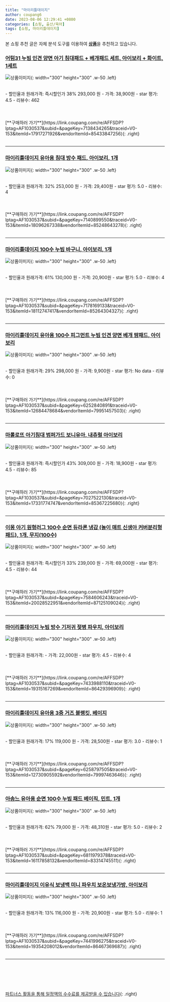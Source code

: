 ```yaml
---
title: "마이리틀데이지"
author: coupang6
date: 2023-08-06 12:29:41 +0800
categories: [쇼핑, 출산/육아]
tags: [쇼핑, 마이리틀데이지]
---
```


본 쇼핑 추천 글은 자체 분석 도구를 이용하여 [**상품**](https://link.coupang.com/a/bao1ui)을 추천하고 있습니다.

### [어텀31 누빔 인견 양면 아기 침대패드 + 베개패드 세트, 아이보리 + 화이트, 1세트](https://link.coupang.com/re/AFFSDP?lptag=AF1030537&subid=&pageKey=7138434265&traceid=V0-153&itemId=17917271926&vendorItemId=85433847256)

![상품이미지](https://thumbnail7.coupangcdn.com/thumbnails/remote/230x230ex/image/vendor_inventory/5c15/d95a785bf5c7d3257eabd91c2c857c243dfbb4d8aeb503ad1db7e48a7940.jpg){: width="300" height="300" .w-50 .left}


<br>
- 할인율과 원래가격: 즉시할인가 38%  293,000   원
- 가격: 38,900원
- star 평가: 4.5
- 리뷰수: 462
<br>
<br>
<br>
<br>
[**구매하러 가기**](https://link.coupang.com/re/AFFSDP?lptag=AF1030537&subid=&pageKey=7138434265&traceid=V0-153&itemId=17917271926&vendorItemId=85433847256){: .right}
<br>
<br>

---

### [마이리틀데이지 유아용 침대 방수 패드, 아이보리, 1개](https://link.coupang.com/re/AFFSDP?lptag=AF1030537&subid=&pageKey=7140899550&traceid=V0-153&itemId=18096267338&vendorItemId=85248643278)

![상품이미지](https://thumbnail6.coupangcdn.com/thumbnails/remote/230x230ex/image/rs_quotation_api/he7p83v2/6e7537c810d54571a5db7ebd525ab939.jpg){: width="300" height="300" .w-50 .left}


<br>
- 할인율과 원래가격: 32%  253,000   원
- 가격: 29,400원
- star 평가: 5.0
- 리뷰수: 4
<br>
<br>
<br>
<br>
[**구매하러 가기**](https://link.coupang.com/re/AFFSDP?lptag=AF1030537&subid=&pageKey=7140899550&traceid=V0-153&itemId=18096267338&vendorItemId=85248643278){: .right}
<br>
<br>

---

### [마이리틀데이지 100수 누빔 바구니, 아이보리, 1개](https://link.coupang.com/re/AFFSDP?lptag=AF1030537&subid=&pageKey=7178169133&traceid=V0-153&itemId=18112747417&vendorItemId=85264304327)

![상품이미지](https://thumbnail10.coupangcdn.com/thumbnails/remote/230x230ex/image/retail/images/2023/03/07/17/0/03d7743b-6ac4-485f-bccf-75d36d16d4b3.jpg){: width="300" height="300" .w-50 .left}


<br>
- 할인율과 원래가격: 61%  130,000   원
- 가격: 20,900원
- star 평가: 5.0
- 리뷰수: 4
<br>
<br>
<br>
<br>
[**구매하러 가기**](https://link.coupang.com/re/AFFSDP?lptag=AF1030537&subid=&pageKey=7178169133&traceid=V0-153&itemId=18112747417&vendorItemId=85264304327){: .right}
<br>
<br>

---

### [마이리틀데이지 유아용 100수 피그먼트 누빔 인견 양면 베개 땀패드, 아이보리](https://link.coupang.com/re/AFFSDP?lptag=AF1030537&subid=&pageKey=6252840891&traceid=V0-153&itemId=12684478684&vendorItemId=79951457503)

![상품이미지](https://thumbnail8.coupangcdn.com/thumbnails/remote/230x230ex/image/retail/images/8993589671233907-667c52fa-2b68-44f6-be8c-c29a948cfb64.jpg){: width="300" height="300" .w-50 .left}


<br>
- 할인율과 원래가격: 29%  298,000   원
- 가격: 9,900원
- star 평가: No data
- 리뷰수: 0
<br>
<br>
<br>
<br>
[**구매하러 가기**](https://link.coupang.com/re/AFFSDP?lptag=AF1030537&subid=&pageKey=6252840891&traceid=V0-153&itemId=12684478684&vendorItemId=79951457503){: .right}
<br>
<br>

---

### [마롤로뜨 아기침대 범퍼가드 보니유아, 내츄럴 아이보리](https://link.coupang.com/re/AFFSDP?lptag=AF1030537&subid=&pageKey=7027522130&traceid=V0-153&itemId=17331774747&vendorItemId=85367225680)

![상품이미지](https://thumbnail7.coupangcdn.com/thumbnails/remote/230x230ex/image/rs_quotation_api/2oymr2fl/fa876b9912da47a8844e68ad245d78a9.jpg){: width="300" height="300" .w-50 .left}


<br>
- 할인율과 원래가격: 즉시할인가 43%  309,000   원
- 가격: 18,900원
- star 평가: 4.5
- 리뷰수: 85
<br>
<br>
<br>
<br>
[**구매하러 가기**](https://link.coupang.com/re/AFFSDP?lptag=AF1030537&subid=&pageKey=7027522130&traceid=V0-153&itemId=17331774747&vendorItemId=85367225680){: .right}
<br>
<br>

---

### [이몽 아기 원형러그 100수 순면 듀라론 냉감 (놀이 매트 신생아 커버분리형 패드), 1개, 무지(100수)](https://link.coupang.com/re/AFFSDP?lptag=AF1030537&subid=&pageKey=7584606243&traceid=V0-153&itemId=20028522951&vendorItemId=87125109024)

![상품이미지](https://thumbnail8.coupangcdn.com/thumbnails/remote/230x230ex/image/vendor_inventory/091a/98c1276cd0d94b0b7e933d36de1a486825dd6a1d15abb34a6e2a21567dae.jpg){: width="300" height="300" .w-50 .left}


<br>
- 할인율과 원래가격: 즉시할인가 33%  239,000   원
- 가격: 69,000원
- star 평가: 4.5
- 리뷰수: 44
<br>
<br>
<br>
<br>
[**구매하러 가기**](https://link.coupang.com/re/AFFSDP?lptag=AF1030537&subid=&pageKey=7584606243&traceid=V0-153&itemId=20028522951&vendorItemId=87125109024){: .right}
<br>
<br>

---

### [마이리틀데이지 누빔 방수 기저귀 젖병 파우치, 아이보리](https://link.coupang.com/re/AFFSDP?lptag=AF1030537&subid=&pageKey=7433988110&traceid=V0-153&itemId=19315167269&vendorItemId=86429396909)

![상품이미지](https://thumbnail9.coupangcdn.com/thumbnails/remote/230x230ex/image/retail/images/2023/06/30/9/9/050fa015-679e-4d3c-8b02-45765da6e053.jpg){: width="300" height="300" .w-50 .left}


<br>
- 할인율과 원래가격: 
- 가격: 22,000원
- star 평가: 4.5
- 리뷰수: 4
<br>
<br>
<br>
<br>
[**구매하러 가기**](https://link.coupang.com/re/AFFSDP?lptag=AF1030537&subid=&pageKey=7433988110&traceid=V0-153&itemId=19315167269&vendorItemId=86429396909){: .right}
<br>
<br>

---

### [마이리틀데이지 유아용 3중 거즈 블랭킷, 베이지](https://link.coupang.com/re/AFFSDP?lptag=AF1030537&subid=&pageKey=6258797505&traceid=V0-153&itemId=12730905592&vendorItemId=79997463646)

![상품이미지](https://thumbnail10.coupangcdn.com/thumbnails/remote/230x230ex/image/retail/images/2021/12/21/16/4/35fb7649-e86d-461e-a092-dc07f689433c.jpg){: width="300" height="300" .w-50 .left}


<br>
- 할인율과 원래가격: 17%  119,000   원
- 가격: 28,500원
- star 평가: 3.0
- 리뷰수: 1
<br>
<br>
<br>
<br>
[**구매하러 가기**](https://link.coupang.com/re/AFFSDP?lptag=AF1030537&subid=&pageKey=6258797505&traceid=V0-153&itemId=12730905592&vendorItemId=79997463646){: .right}
<br>
<br>

---

### [아솜느 유아용 순면 100수 누빔 패드 베이직, 민트, 1개](https://link.coupang.com/re/AFFSDP?lptag=AF1030537&subid=&pageKey=6811979378&traceid=V0-153&itemId=16117858132&vendorItemId=83314745511)

![상품이미지](https://thumbnail7.coupangcdn.com/thumbnails/remote/230x230ex/image/rs_quotation_api/u2atzzjq/a8d7dac8731b4ac5a5efd4b1c12fabc4.jpg){: width="300" height="300" .w-50 .left}


<br>
- 할인율과 원래가격: 62%  79,000   원
- 가격: 48,310원
- star 평가: 5.0
- 리뷰수: 2
<br>
<br>
<br>
<br>
[**구매하러 가기**](https://link.coupang.com/re/AFFSDP?lptag=AF1030537&subid=&pageKey=6811979378&traceid=V0-153&itemId=16117858132&vendorItemId=83314745511){: .right}
<br>
<br>

---

### [마이리틀데이지 이유식 보냉백 미니 파우치 보온보냉가방, 아이보리](https://link.coupang.com/re/AFFSDP?lptag=AF1030537&subid=&pageKey=7441996275&traceid=V0-153&itemId=19354208012&vendorItemId=86467369687)

![상품이미지](https://thumbnail8.coupangcdn.com/thumbnails/remote/230x230ex/image/retail/images/2023/07/04/10/9/f0618274-6710-48e2-bb2e-14b720e4a159.jpg){: width="300" height="300" .w-50 .left}


<br>
- 할인율과 원래가격: 13%  116,000   원
- 가격: 20,900원
- star 평가: 5.0
- 리뷰수: 1
<br>
<br>
<br>
<br>
[**구매하러 가기**](https://link.coupang.com/re/AFFSDP?lptag=AF1030537&subid=&pageKey=7441996275&traceid=V0-153&itemId=19354208012&vendorItemId=86467369687){: .right}
<br>
<br>

---
<br><br><br><br><br> [파트너스 활동을 통해 일정액의 수수료를 제공받을 수 있습니다](https://link.coupang.com/a/bao1ui){: .right}